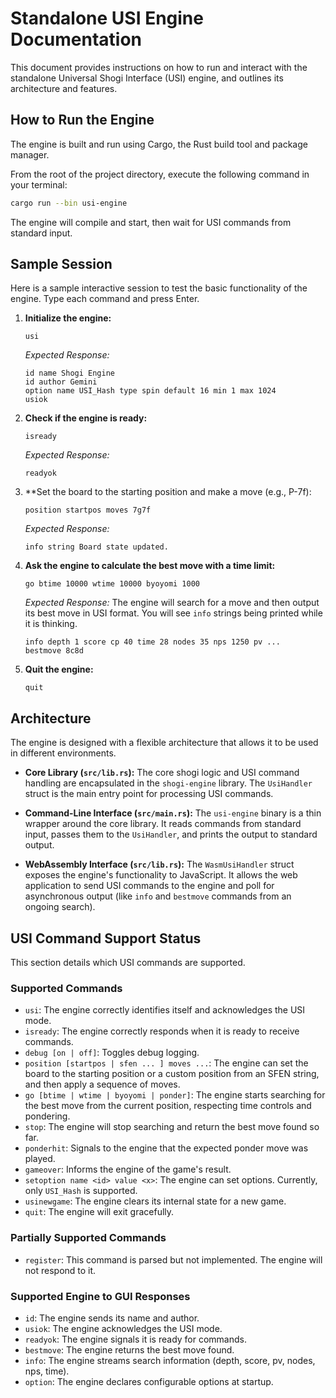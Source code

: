 # Standalone USI Engine Documentation

This document provides instructions on how to run and interact with the standalone Universal Shogi Interface (USI) engine, and outlines its architecture and features.

## How to Run the Engine

The engine is built and run using Cargo, the Rust build tool and package manager.

From the root of the project directory, execute the following command in your terminal:

```bash
cargo run --bin usi-engine
```

The engine will compile and start, then wait for USI commands from standard input.

## Sample Session

Here is a sample interactive session to test the basic functionality of the engine. Type each command and press Enter.

1.  **Initialize the engine:**
    ```
    usi
    ```
    *Expected Response:*
    ```
    id name Shogi Engine
    id author Gemini
    option name USI_Hash type spin default 16 min 1 max 1024
    usiok
    ```

2.  **Check if the engine is ready:**
    ```
    isready
    ```
    *Expected Response:*
    ```
    readyok
    ```

3.  **Set the board to the starting position and make a move (e.g., P-7f):
    ```
    position startpos moves 7g7f
    ```
    *Expected Response:*
    ```
    info string Board state updated.
    ```

4.  **Ask the engine to calculate the best move with a time limit:**
    ```
    go btime 10000 wtime 10000 byoyomi 1000
    ```
    *Expected Response:* The engine will search for a move and then output its best move in USI format. You will see `info` strings being printed while it is thinking.
    ```
    info depth 1 score cp 40 time 28 nodes 35 nps 1250 pv ...
    bestmove 8c8d
    ```

5.  **Quit the engine:**
    ```
    quit
    ```

## Architecture

The engine is designed with a flexible architecture that allows it to be used in different environments.

-   **Core Library (`src/lib.rs`):** The core shogi logic and USI command handling are encapsulated in the `shogi-engine` library. The `UsiHandler` struct is the main entry point for processing USI commands.

-   **Command-Line Interface (`src/main.rs`):** The `usi-engine` binary is a thin wrapper around the core library. It reads commands from standard input, passes them to the `UsiHandler`, and prints the output to standard output.

-   **WebAssembly Interface (`src/lib.rs`):** The `WasmUsiHandler` struct exposes the engine's functionality to JavaScript. It allows the web application to send USI commands to the engine and poll for asynchronous output (like `info` and `bestmove` commands from an ongoing search).

## USI Command Support Status

This section details which USI commands are supported.

### Supported Commands

-   `usi`: The engine correctly identifies itself and acknowledges the USI mode.
-   `isready`: The engine correctly responds when it is ready to receive commands.
-   `debug [on | off]`: Toggles debug logging.
-   `position [startpos | sfen ... ] moves ...`: The engine can set the board to the starting position or a custom position from an SFEN string, and then apply a sequence of moves.
-   `go [btime | wtime | byoyomi | ponder]`: The engine starts searching for the best move from the current position, respecting time controls and pondering.
-   `stop`: The engine will stop searching and return the best move found so far.
-   `ponderhit`: Signals to the engine that the expected ponder move was played.
-   `gameover`: Informs the engine of the game's result.
-   `setoption name <id> value <x>`: The engine can set options. Currently, only `USI_Hash` is supported.
-   `usinewgame`: The engine clears its internal state for a new game.
-   `quit`: The engine will exit gracefully.

### Partially Supported Commands

-   `register`: This command is parsed but not implemented. The engine will not respond to it.

### Supported Engine to GUI Responses

-   `id`: The engine sends its name and author.
-   `usiok`: The engine acknowledges the USI mode.
-   `readyok`: The engine signals it is ready for commands.
-   `bestmove`: The engine returns the best move found.
-   `info`: The engine streams search information (depth, score, pv, nodes, nps, time).
-   `option`: The engine declares configurable options at startup.
